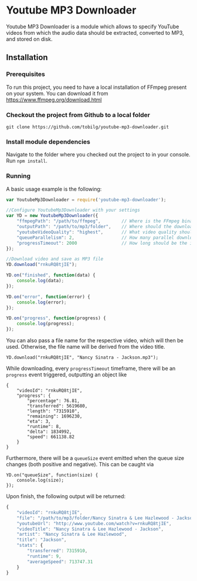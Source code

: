 # Youtube MP3 Downloader

Youtube MP3 Downloader is a module which allows to specify YouTube videos from which the audio data should be extracted, converted to MP3, and stored on disk.

## Installation

### Prerequisites

To run this project, you need to have a local installation of FFmpeg present on your system. You can download it from https://www.ffmpeg.org/download.html

### Checkout the project from Github to a local folder

`git clone https://github.com/tobilg/youtube-mp3-downloader.git`

### Install module dependencies

Navigate to the folder where you checked out the project to in your console. Run `npm install`.

### Running

A basic usage example is the following:

```javascript
var YoutubeMp3Downloader = require('youtube-mp3-downloader');

//Configure YoutubeMp3Downloader with your settings
var YD = new YoutubeMp3Downloader({
    "ffmpegPath": "/path/to/ffmpeg",        // Where is the FFmpeg binary located?
    "outputPath": "/path/to/mp3/folder",    // Where should the downloaded and encoded files be stored?
    "youtubeVideoQuality": "highest",       // What video quality should be used?
    "queueParallelism": 2,                  // How many parallel downloads/encodes should be started?
    "progressTimeout": 2000                 // How long should be the interval of the progress reports
});

//Download video and save as MP3 file
YD.download("rnkuRQ8tjIE");

YD.on("finished", function(data) {
    console.log(data);
});

YD.on("error", function(error) {
    console.log(error);
});

YD.on("progress", function(progress) {
    console.log(progress);
});
```

You can also pass a file name for the respective video, which will then be used. Otherwise, the file name will be derived from the video title.
```
YD.download("rnkuRQ8tjIE", "Nancy Sinatra - Jackson.mp3");

```

While downloading, every `progressTimeout` timeframe, there will be an `progress` event triggered, outputting an object like

```
{
    "videoId": "rnkuRQ8tjIE",
    "progress": {
        "percentage": 76.81,
        "transferred": 5619680,
        "length": "7315910",
        "remaining": 1696230,
        "eta": 3,
        "runtime": 8,
        "delta": 1834992,
        "speed": 661138.82
    }
}
```

Furthermore, there will be a `queueSize` event emitted when the queue size changes (both positive and negative). This can be caught via

```
YD.on("queueSize", function(size) {
    console.log(size);
});
```

Upon finish, the following output will be returned:

```javascript
{
    "videoId": "rnkuRQ8tjIE",
    "file": "/path/to/mp3/folder/Nancy Sinatra & Lee Hazlewood - Jackson.mp3",
    "youtubeUrl": "http://www.youtube.com/watch?v=rnkuRQ8tjIE",
    "videoTitle": "Nancy Sinatra & Lee Hazlewood - Jackson",
    "artist": "Nancy Sinatra & Lee Hazlewood",
    "title": "Jackson",
    "stats": {
        "transferred": 7315910,
        "runtime": 9,
        "averageSpeed": 713747.31
    }
}
```